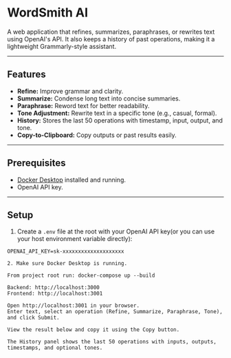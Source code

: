 

# WordSmith AI

A web application that refines, summarizes, paraphrases, or rewrites text using OpenAI's API. It also keeps a history of past operations, making it a lightweight Grammarly-style assistant.

---

## Features

- **Refine:** Improve grammar and clarity.
- **Summarize:** Condense long text into concise summaries.
- **Paraphrase:** Reword text for better readability.
- **Tone Adjustment:** Rewrite text in a specific tone (e.g., casual, formal).
- **History:** Stores the last 50 operations with timestamp, input, output, and tone.
- **Copy-to-Clipboard:** Copy outputs or past results easily.

---


## Prerequisites

- [Docker Desktop](https://www.docker.com/products/docker-desktop) installed and running.
- OpenAI API key.

---

## Setup

1. Create a `.env` file at the root with your OpenAI API key(or you can use your host environment variable directly):

```env
OPENAI_API_KEY=sk-xxxxxxxxxxxxxxxxxxxx

2. Make sure Docker Desktop is running.

From project root run: docker-compose up --build

Backend: http://localhost:3000
Frontend: http://localhost:3001

Open http://localhost:3001 in your browser.
Enter text, select an operation (Refine, Summarize, Paraphrase, Tone), and click Submit.

View the result below and copy it using the Copy button.

The History panel shows the last 50 operations with inputs, outputs, timestamps, and optional tones.
